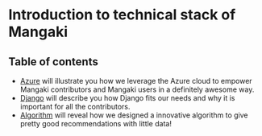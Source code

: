 # Introduction to technical stack of Mangaki

## Table of contents

* [Azure](Azure.md) will illustrate you how we leverage the Azure cloud to empower Mangaki contributors and Mangaki users in a definitely awesome way.
* [Django](Django.md) will describe you how Django fits our needs and why it is important for all the contributors.
* [Algorithm](Algorithm.md) will reveal how we designed a innovative algorithm to give pretty good recommendations with little data!
